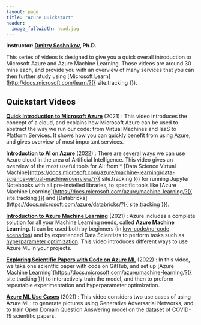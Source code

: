 ```yaml
---
layout: page
title: "Azure Quickstart"
header:
  image_fullwidth: head.jpg
---
```


**Instructor: [Dmitry Soshnikov](/about/#shwars), Ph.D.**

This series of videos is designed to give you a quick overall introduction to Microsoft Azure and Azure Machine Learning. Those videos are around 30 mins each, and provide you with an overview of many services that you can then further study using [Microsoft Learn](http://docs.microsoft.com/learn/?{{ site.tracking }}).

## Quickstart Videos

**[Quick Introduction to Microsoft Azure](intro)** (2021)
: This video introduces the concept of a cloud, and explains how Microsoft Azure can be used to abstract the way we run our code: from Virtual Machines and IaaS to Platform Services. It shows how you can quickly benefit from using Azure, and gives overview of most important services.


**[Introduction to AI on Azure](azureai)** (2022)
: There are several ways we can use Azure cloud in the area of Artificial Intelligence. This video gives an overview of the most useful tools for AI: from * [Data Science Virtual Machine](https://docs.microsoft.com/azure/machine-learning/data-science-virtual-machine/overview/?{{ site.tracking }}) for running Jupyter Notebooks with all pre-instelled libraries, to specific tools like [Azure Machine Learning](https://docs.microsoft.com/azure/machine-learning/?{{ site.tracking }})
and [Databricks](https://docs.microsoft.com/azure/databricks/?{{ site.tracking }}).

**[Introduction to Azure Machine Learning](azureml)** (2021)
: Azure includes a complete solution for all your Machine Learning needs, called **Azure Machine Learning**. It can be used both by beginners (in [low-code/no-code scenarios](https://soshnikov.com/azure/how-to-learn-data-science-without-coding/)) and by experienced Data Scientists to perform tasks such as [hyperparameter optimization](https://soshnikov.com/azure/using-azureml-for-hyperparameter-optimization/). This video introduces different ways to use Azure ML in your projects.

**[Exploring Scientific Papers with Code on Azure ML](azureml-papers)** (2022)
: In this video, we take one scientfic paper with code on GitHub, and set up [Azure Machine Learning](https://docs.microsoft.com/azure/machine-learning/?{{ site.tracking }}) to interactively train the model, and then to preform repeatable experimentation and hyperparameter optimization.

**[Azure ML Use Cases](azureml-cases)** (2021)
: This video considers two use cases of using Azure ML: to generate pictures using Generative Adversarial Networks, and to train Open Domain Question Answering model on the dataset of COVID-19 scientific papers. 
